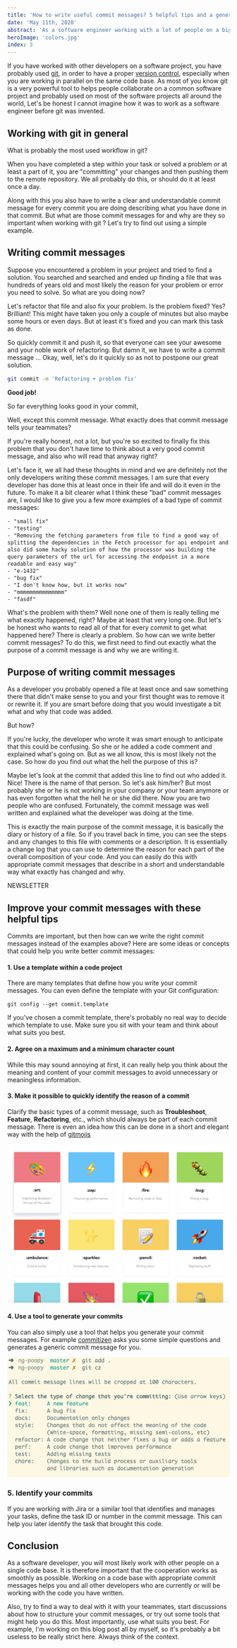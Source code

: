 ```yaml
---
title: 'How to write useful commit messages? 5 helpful tips and a general guideline.'
date: 'May 11th, 2020'
abstract: 'As a software engineer working with a lot of people on a big project, it makes sense to think about your way of writing commit messages.'
heroImage: 'colors.jpg'
index: 3
---
```


If you have worked with other developers on a software project, you have probably used [git](https://git-scm.com/), in order to have a proper [version control](https://en.wikipedia.org/wiki/Version_control), especially when you are working in parallel on the same code base. As most of you know git is a very powerful tool to helps people collaborate on a common software project and probably used on most of the software projects all around the world, Let's be honest I cannot imagine how it was to work as a software engineer before git was invented.

## Working with git in general

What is probably the most used workflow in git?

When you have completed a step within your task or solved a problem or at least a part of it, you are "committing" your changes and then pushing them to the remote repository.
We all probably do this, or should do it at least once a day.

Along with this you also have to write a clear and understandable commit message for every commit you are doing describing what you have done in that commit.
But what are those commit messages for and why are they so important when working with git ? Let's try to find out using a simple example.

## Writing commit messages

Suppose you encountered a problem in your project and tried to find a solution. You searched and searched and ended up finding a file that was hundreds of years old and most likely the reason for your problem or error you need to solve. So what are you doing now?

Let's refactor that file and also fix your problem. Is the problem fixed? Yes? Brilliant! This might have taken you only a couple of minutes but also maybe some hours or even days. But at least it's fixed and you can mark this task as done.

So quickly commit it and push it, so that everyone can see your awesome and your noble work of refactoring. But damn it, we have to write a commit message ...
Okay, well, let's do it quickly so as not to postpone our great solution.

```bash
git commit -m 'Refactoring + problem fix'
```

**Good job!**

So far everything looks good in your commit,

Well, except this commit message.
What exactly does that commit message tells your teammates?

If you're really honest, not a lot, but you're so excited to finally fix this problem that you don't have time to think about a very good commit message, and also who will read that anyway right?

Let's face it, we all had these thoughts in mind and we are definitely not the only developers writing these commit messages. I am sure that every developer has done this at least once in their life and will do it even in the future.
To make it a bit clearer what I think these "bad" commit messages are, I would like to give you a few more examples of a bad type of commit messages:

```
- "small fix"
- "testing"
- "Removing the fetching parameters from file to find a good way of splitting the dependencies in the Fetch processor for api endpoint and also did some hacky solution of how the processor was building the query parameters of the url for accessing the endpoint in a more readable and easy way"
- "e-1432"
- "bug fix"
- "I don't know how, but it works now"
- "mmmmmmmmmmmmmmm"
- "fasdf"
```

What's the problem with them? Well none one of them is really telling me what exactly happened, right? Maybe at least that very long one. But let's be honest who wants to read all of that for every commit to get what happened here?
There is clearly a problem. So how can we write better commit messages? To do this, we first need to find out exactly what the purpose of a commit message is and why we are writing it.

## Purpose of writing commit messages

As a developer you probably opened a file at least once and saw something there that didn't make sense to you and your first thought was to remove it or rewrite it. If you are smart before doing that you would investigate a bit what and why that code was added.

But how?

If you're lucky, the developer who wrote it was smart enough to anticipate that this could be confusing. So she or he added a code comment and explained what's going on.
But as we all know, this is most likely not the case. So how do you find out what the hell the purpose of this is?

Maybe let's look at the commit that added this line to find out who added it.
Nice! There is the name of that person. So let's ask him/her? But most probably she or he is not working in your company or your team anymore or has even forgotten what the hell he or she did there. Now you are two people who are confused.
Fortunately, the commit message was well written and explained what the developer was doing at the time.

This is exactly the main purpose of the commit message, it is basically the diary or history of a file. So if you travel back in time, you can see the steps and any changes to this file with comments or a description. It is essentially a change log that you can use to determine the reason for each part of the overall composition of your code. And you can easily do this with appropriate commit messages that describe in a short and understandable way what exactly has changed and why.

NEWSLETTER

## Improve your commit messages with these helpful tips

Commits are important, but then how can we write the right commit messages instead of the examples above?
Here are some ideas or concepts that could help you write better commit messages:

#### 1. Use a template within a code project

There are many templates that define how you write your commit messages. You can even define the template with your Git configuration:

```
git config --get commit.template
```

If you've chosen a commit template, there's probably no real way to decide which template to use. Make sure you sit with your team and think about what suits you best.

#### 2. Agree on a maximum and a minimum character count

While this may sound annoying at first, it can really help you think about the meaning and content of your commit messages to avoid unnecessary or meaningless information.

#### 3. Make it possible to quickly identify the reason of a commit

Clarify the basic types of a commit message, such as **Troubleshoot**, **Feature**, **Refactoring**, etc., which should always be part of each commit message.
There is even an idea how this can be done in a short and elegant way with the help of [gitmojis](https://gitmoji.carloscuesta.me)

![Gitmoji example](./gitmoji.png)

#### 4. Use a tool to generate your commits

You can also simply use a tool that helps you generate your commit messages. For example [commitizen](http://commitizen.github.io/cz-cli/) asks you some simple questions and generates a generic commit message for you.

![Commitizen example](./add-commit.png)

### 5. Identify your commits

If you are working with Jira or a similar tool that identifies and manages your tasks, define the task ID or number in the commit message. This can help you later identify the task that brought this code.

## Conclusion

As a software developer, you will most likely work with other people on a single code base. It is therefore important that the cooperation works as smoothly as possible.
Working on a code base with appropriate commit messages helps you and all other developers who are currently or will be working with the code you have written.

Also, try to find a way to deal with it with your teammates, start discussions about how to structure your commit messages, or try out some tools that might help you do this.
Most importantly, use what suits you best. For example, I'm working on this blog post all by myself, so it's probably a bit useless to be really strict here. Always think of the context.
